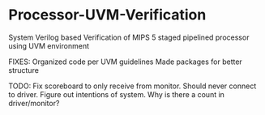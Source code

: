 # Processor-UVM-Verification
System Verilog based Verification of MIPS 5 staged pipelined processor using UVM environment

FIXES: Organized code per UVM guidelines
       Made packages for better structure

TODO: Fix scoreboard to only receive from monitor. Should never connect to driver.
      Figure out intentions of system. Why is there a count in driver/monitor?

